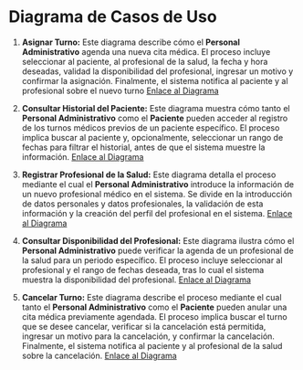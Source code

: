 # Diagrama de Casos de Uso

1. **Asignar Turno:** Este diagrama describe cómo el **Personal Administrativo** agenda una nueva cita médica. El proceso incluye seleccionar al paciente, al profesional de la salud, la fecha y hora deseadas, validad la disponibilidad del profesional, ingresar un motivo y confirmar la asignación. Finalmente, el sistema notifica al paciente y al profesional sobre el nuevo turno
[Enlace al Diagrama](https://1drv.ms/i/c/f2bf844ed8279638/EdB7wZmARt1LhUCgwQXh4bMBa9t4ObEp9lbXICgjxjLl5Q?e=pkHS2k)

2. **Consultar Historial del Paciente:** Este diagrama muestra cómo tanto el **Personal Administrativo** como el **Paciente** pueden acceder al registro de los turnos médicos previos de un paciente específico. El proceso implica buscar al paciente y, opcionalmente, seleccionar un rango de fechas para filtrar el historial, antes de que el sistema muestre la información.
[Enlace al Diagrama](https://1drv.ms/i/c/f2bf844ed8279638/EVZqreB2bwdOh3YJCL627AsBdtKnsp--JijdEgpg0hNlTg?e=TDFplk)

3. **Registrar Profesional de la Salud:** Este diagrama detalla el proceso mediante el cual el **Personal Administrativo** introduce la información de un nuevo profesional médico en el sistema. Se divide en la introducción de datos personales y datos profesionales, la validación de esta información y la creación del perfil del profesional en el sistema.
[Enlace al Diagrama](https://1drv.ms/i/c/f2bf844ed8279638/EYA2xNd6UMRAjmseC4QDyRcBlmTBcdtm4eF0eTybk5uYuQ?e=g3tSPr)

4. **Consultar Disponibilidad del Profesional:** Este diagrama ilustra cómo el **Personal Administrativo** puede verificar la agenda de un profesional de la salud para un periodo específico. El proceso incluye seleccionar al profesional y el rango de fechas deseada, tras lo cual el sistema muestra la disponibilidad del profesional.
[Enlace al Diagrama](https://1drv.ms/i/c/f2bf844ed8279638/EfNXq_A_enRHhE59Zwvlj14BjUAmlnpG2PqoTni4zn3m3A?e=hQisth)

5. **Cancelar Turno:** Este diagrama describe el proceso mediante el cual tanto el **Personal Administrativo** como el **Paciente** pueden anular una cita médica previamente agendada. El proceso implica buscar el turno que se desee cancelar, verificar si la cancelación está permitida, ingresar un motivo para la cancelación, y confirmar la cancelación. Finalmente, el sistema notifica al paciente y al profesional de la salud sobre la cancelación.
[Enlace al Diagrama](https://1drv.ms/i/c/f2bf844ed8279638/ERyN-w319NBPjg_LzHC0nYsBGU1gVVXXqhxSBztpKcM_5w?e=fyawUT)